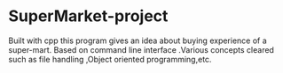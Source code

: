 # SuperMarket-project
Built with cpp this program gives an idea about buying experience of a super-mart. Based on command line interface .Various concepts cleared such as file handling ,Object oriented programming,etc. 
